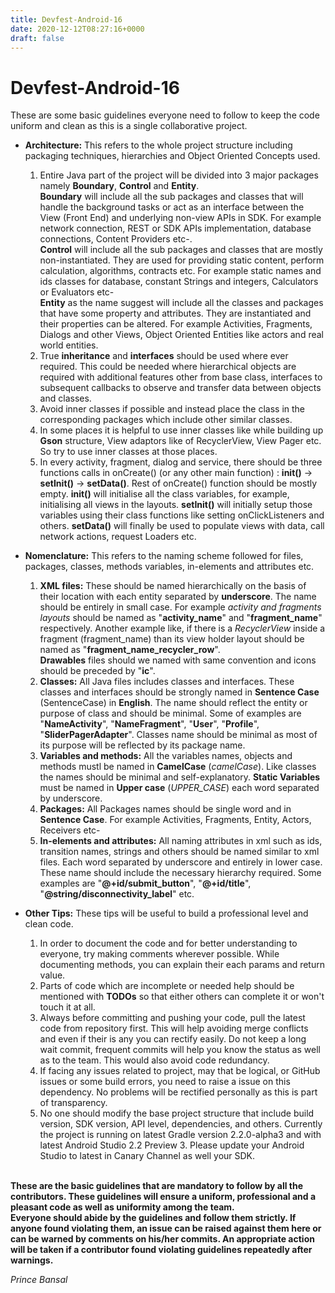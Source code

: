 ```yaml
---
title: Devfest-Android-16
date: 2020-12-12T08:27:16+0000
draft: false
---
```

# Devfest-Android-16

These are some basic guidelines everyone need to follow to keep the code uniform and clean as this is a single collaborative project.

- **Architecture:** This refers to the whole project structure including packaging techniques, hierarchies and Object Oriented Concepts used. 

   1. Entire Java part of the project will be divided into 3 major packages namely **Boundary**, **Control** and **Entity**. <br/>**Boundary** will include all the sub packages and classes that will handle the background tasks or act as an interface between the View (Front End) and underlying non-view APIs in SDK. For example network connection, REST or SDK APIs implementation, database connections, Content Providers etc-. <br/>**Control** will include all the sub packages and classes that are mostly non-instantiated. They are used for providing static content, perform calculation, algorithms,  contracts etc. For example static names and ids classes for database, constant Strings and integers, Calculators or Evaluators etc- <br/> **Entity** as the name suggest will include all the classes and packages that have some property and attributes. They are instantiated and their properties can be altered. For example Activities, Fragments, Dialogs and other Views, Object Oriented Entities like actors and real world entities.<br/>
  2. True **inheritance** and **interfaces** should be used where ever required. This could be needed where hierarchical objects are required with additional features other from base class, interfaces to subsequent callbacks to observe and transfer data between objects and classes.<br/>
  3. Avoid inner classes if possible and instead place the class in the corresponding packages which include other similar classes. <br/>
  4. In some places it is helpful to use inner classes like while building up **Gson** structure, View adaptors like of RecyclerView, View Pager etc. So try to use inner classes at those places.<br/>
  5.  In every activity, fragment, dialog and service, there should be three functions calls in onCreate() (or any other main function) : **init()** -> **setInit()** -> **setData()**. Rest of onCreate() function should be mostly empty. **init()** will initialise all the class variables, for example, initialising all views in the layouts. **setInit()** will initially setup those variables using their class functions like setting onClickListeners and others. **setData()** will finally be used to populate views with data, call network actions, request Loaders etc.

- **Nomenclature:** This refers to the naming scheme followed for files, packages, classes, methods variables, in-elements and attributes etc.
   1. **XML files:** These should be named hierarchically on the basis of their location with each entity separated by **underscore**. The name should be entirely in small case. For example *activity and fragments layouts* should be named as "**activity_name**" and "**fragment_name**" respectively. Another example like, if there is a *RecyclerView* inside a fragment (fragment_name) than its view holder layout should be named as "**fragment_name_recycler_row**". <br/>**Drawables** files should we named with same convention and icons should be preceded by "**ic**".
   2. **Classes:** All Java files includes classes and interfaces. These classes and interfaces should be strongly named in **Sentence Case** (SentenceCase) in **English**. The name should reflect the entity or purpose of class and should be minimal. Some of examples are "**NameActivity**", "**NameFragment**", "**User**", "**Profile**", "**SliderPagerAdapter**". Classes name should be minimal as most of its purpose will be reflected by its package name.
  3. **Variables and methods:** All the variables names, objects and methods mustl be named in **CamelCase** (*camelCase*). Like classes the names should be minimal and self-explanatory. **Static Variables** must be named in **Upper case** (*UPPER_CASE*) each word separated by underscore. 
   4. **Packages:** All Packages names should be single word and in **Sentence Case**. For example Activities, Fragments, Entity, Actors, Receivers etc-
   5. **In-elements and attributes:** All naming attributes in xml such as ids, transition names, strings and others should be named similar to xml files. Each word separated by underscore and entirely in lower case. These name should include the necessary hierarchy required. Some examples are "**@+id/submit_button**", "**@+id/title**", "**@string/disconnectivity_label**" etc.

- **Other Tips:** These tips will be useful to build a professional level and clean code.
  1. In order to document the code and for better understanding to everyone, try making comments wherever possible. While documenting methods, you can explain their each params and return value. 
  2. Parts of code which are incomplete or needed help should be mentioned with **TODOs** so that either others can complete it or won't touch it at all.
  3. Always before committing and pushing your code, pull the latest code from repository first. This will help avoiding merge conflicts and even if their is any you can rectify easily. Do not keep a long wait commit, frequent commits will help you know the status as well as to the team. This would also avoid code redundancy.
  4. If facing any issues related to project, may that be logical, or GitHub issues or some build errors, you need to raise a issue on this dependency. No problems will be rectified personally as this is part of transparency.
  5. No one should modify the base project structure that include build version, SDK version, API level, dependencies, and others. Currently the project is running on latest Gradle version 2.2.0-alpha3 and with latest Android Studio 2.2 Preview 3. Please update your Android Studio to latest in Canary Channel as well your SDK.<br/> <br/>
  

**These are the basic guidelines that are mandatory to  follow by all the contributors. These guidelines will ensure a uniform, professional and a pleasant code as well as uniformity among the team.**<br/>
**Everyone should abide by the guidelines and follow them strictly. If anyone found violating them, an issue can be raised against them here or can be warned by comments on his/her commits. An appropriate action will be taken if a contributor found violating guidelines repeatedly after warnings.**<br/>

*Prince Bansal* 
